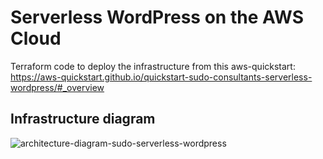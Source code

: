 # Serverless WordPress on the AWS Cloud

Terraform code to deploy the infrastructure from this aws-quickstart: https://aws-quickstart.github.io/quickstart-sudo-consultants-serverless-wordpress/#_overview


## Infrastructure diagram

![architecture-diagram-sudo-serverless-wordpress](https://user-images.githubusercontent.com/40857854/185806378-c17fa9e3-6972-4a11-917a-d71048fcca58.png)
